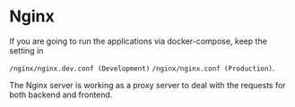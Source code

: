 # Nginx

If you are going to run the applications via docker-compose, keep the setting in

`/nginx/nginx.dev.conf (Development)`
`/nginx/nginx.conf (Production)`.

The Nginx server is working as a proxy server to deal with the requests for both backend and frontend.
